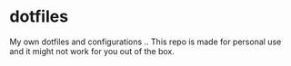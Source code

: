 # dotfiles
My own dotfiles and configurations .. 
This repo is made for personal use and it might not work for you out of the box.

